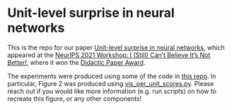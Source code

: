 # Unit-level surprise in neural networks
This is the repo for our paper [Unit-level surprise in neural networks](https://openreview.net/forum?id=N5lxfjtUPOS), which appeared at the [NeurIPS 2021 Workshop: I (Still) Can’t Believe It’s Not Better!](https://i-cant-believe-its-not-better.github.io/neurips2021/), where it won the [Didactic Paper Award](https://i-cant-believe-its-not-better.github.io/neurips2021/awards/).

The experiments were produced using some of the code in [this repo](https://github.com/cianeastwood/bufr). In particular, Figure 2 was produced using [vis_per_unit_scores.py](https://github.com/cianeastwood/bufr/blob/main/analysis/vis_per_unit_scores.py). Please reach out if you would like more information (e.g. run scripts) on how to recreate this figure, or any other components!
